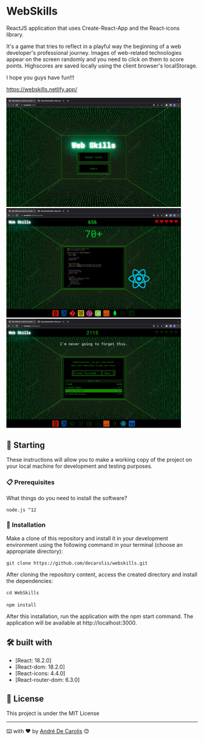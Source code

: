 # WebSkills

ReactJS application that uses Create-React-App and the React-icons library.

It's a game that tries to reflect in a playful way the beginning of a web developer's professional journey. Images of web-related technologies appear on the screen randomly and you need to click on them to score points. Highscores are saved locally using the client browser's localStorage.

I hope you guys have fun!!!

https://webskills.netlify.app/

<img src="./src/assets/img/tela1.jpg" width="460">
<img src="./src/assets/img/tela2.jpg" width="460">
<img src="./src/assets/img/tela3.jpg" width="460">

## 🚀 Starting

These instructions will allow you to make a working copy of the project on your local machine for development and testing purposes.

### 📋 Prerequisites

What things do you need to install the software?

```
node.js ^12
```

### 🔧 Installation

Make a clone of this repository and install it in your development environment using the following command in your terminal (choose an appropriate directory):

```
git clone https://github.com/decarolis/webskills.git

```

After cloning the repository content, access the created directory and install the dependencies:

```
cd WebSkills

npm install
```

After this installation, run the application with the npm start command. The application will be available at http://localhost:3000.

## 🛠️ built with

- [React: 18.2.0]
- [React-dom: 18.2.0]
- [React-icons: 4.4.0]
- [React-router-dom: 6.3.0]

## 📄 License

This project is under the MIT License

---

⌨️ with ❤️ by [André De Carolis](https://github.com/decarolis) 😊
